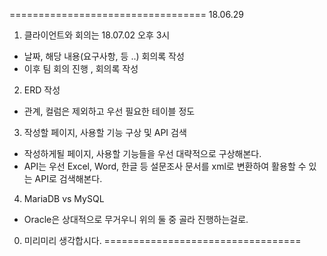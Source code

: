 ==================================
18.06.29

1. 클라이언트와 회의는 18.07.02 오후 3시
  - 날짜, 해당 내용(요구사항, 등 ..) 회의록 작성
  - 이후 팀 회의 진행 , 회의록 작성
  
2. ERD 작성
  - 관계, 컬럼은 제외하고 우선 필요한 테이블 정도
  
3. 작성할 페이지, 사용할 기능 구상 및 API 검색
  - 작성하게될 페이지, 사용할 기능들을 우선 대략적으로 구상해본다.
  - API는 우선 Excel, Word, 한글 등 설문조사 문서를
   xml로 변환하여 활용할 수 있는 API로 검색해본다.
4. MariaDB vs MySQL 
  - Oracle은 상대적으로 무거우니 위의 둘 중 골라 진행하는걸로.
0. 미리미리 생각합시다.
==================================
